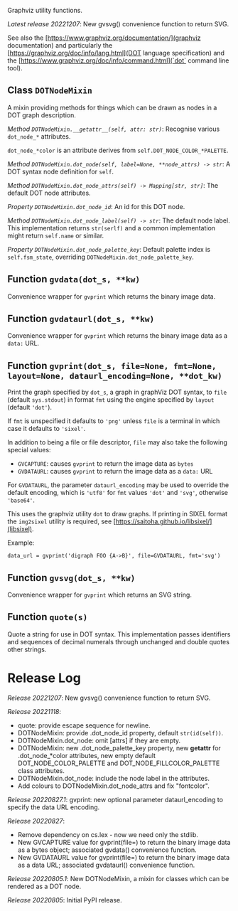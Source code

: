 Graphviz utility functions.

*Latest release 20221207*:
New gvsvg() convenience function to return SVG.

See also the [https://www.graphviz.org/documentation/](graphviz documentation)
and particularly the [https://graphviz.org/doc/info/lang.html](DOT language specification)
and the [https://www.graphviz.org/doc/info/command.html](`dot` command line tool).

## Class `DOTNodeMixin`

A mixin providing methods for things which can be drawn as
nodes in a DOT graph description.

*Method `DOTNodeMixin.__getattr__(self, attr: str)`*:
Recognise various `dot_node_*` attributes.

`dot_node_*color` is an attribute derives from `self.DOT_NODE_COLOR_*PALETTE`.

*Method `DOTNodeMixin.dot_node(self, label=None, **node_attrs) -> str`*:
A DOT syntax node definition for `self`.

*Method `DOTNodeMixin.dot_node_attrs(self) -> Mapping[str, str]`*:
The default DOT node attributes.

*Property `DOTNodeMixin.dot_node_id`*:
An id for this DOT node.

*Method `DOTNodeMixin.dot_node_label(self) -> str`*:
The default node label.
This implementation returns `str(serlf)`
and a common implementation might return `self.name` or similar.

*Property `DOTNodeMixin.dot_node_palette_key`*:
Default palette index is `self.fsm_state`,
overriding `DOTNodeMixin.dot_node_palette_key`.

## Function `gvdata(dot_s, **kw)`

Convenience wrapper for `gvprint` which returns the binary image data.

## Function `gvdataurl(dot_s, **kw)`

Convenience wrapper for `gvprint` which returns the binary image data
as a `data:` URL.

## Function `gvprint(dot_s, file=None, fmt=None, layout=None, dataurl_encoding=None, **dot_kw)`

Print the graph specified by `dot_s`, a graph in graphViz DOT syntax,
to `file` (default `sys.stdout`)
in format `fmt` using the engine specified by `layout` (default `'dot'`).

If `fmt` is unspecified it defaults to `'png'` unless `file`
is a terminal in which case it defaults to `'sixel'`.

In addition to being a file or file descriptor,
`file` may also take the following special values:
* `GVCAPTURE`: causes `gvprint` to return the image data as `bytes`
* `GVDATAURL`: causes `gvprint` to return the image data as a `data:` URL

For `GVDATAURL`, the parameter `dataurl_encoding` may be used
to override the default encoding, which is `'utf8'` for `fmt`
values `'dot'` and `'svg'`, otherwise `'base64'`.

This uses the graphviz utility `dot` to draw graphs.
If printing in SIXEL format the `img2sixel` utility is required,
see [https://saitoha.github.io/libsixel/](libsixel).

Example:

    data_url = gvprint('digraph FOO {A->B}', file=GVDATAURL, fmt='svg')

## Function `gvsvg(dot_s, **kw)`

Convenience wrapper for `gvprint` which returns an SVG string.

## Function `quote(s)`

Quote a string for use in DOT syntax.
This implementation passes identifiers and sequences of decimal numerals
through unchanged and double quotes other strings.

# Release Log



*Release 20221207*:
New gvsvg() convenience function to return SVG.

*Release 20221118*:
* quote: provide escape sequence for newline.
* DOTNodeMixin: provide .dot_node_id property, default `str(id(self))`.
* DOTNodeMixin.dot_node: omit [attrs] if they are empty.
* DOTNodeMixin: new .dot_node_palette_key property, new __getattr__ for .dot_node_*color attributes, new empty default DOT_NODE_COLOR_PALETTE and DOT_NODE_FILLCOLOR_PALETTE class attributes.
* DOTNodeMixin.dot_node: include the node label in the attributes.
* Add colours to DOTNodeMixin.dot_node_attrs and fix "fontcolor".

*Release 20220827.1*:
gvprint: new optional parameter dataurl_encoding to specify the data URL encoding.

*Release 20220827*:
* Remove dependency on cs.lex - now we need only the stdlib.
* New GVCAPTURE value for gvprint(file=) to return the binary image data as a bytes object; associated gvdata() convenience function.
* New GVDATAURL value for gvprint(file=) to return the binary image data as a data URL; associated gvdataurl() convenience function.

*Release 20220805.1*:
New DOTNodeMixin, a mixin for classes which can be rendered as a DOT node.

*Release 20220805*:
Initial PyPI release.
